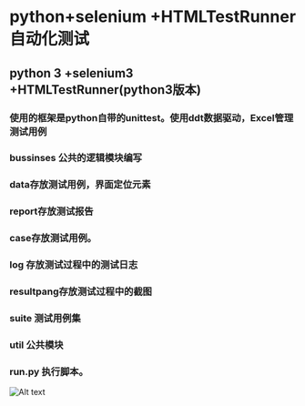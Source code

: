 # python+selenium +HTMLTestRunner自动化测试
## python 3 +selenium3 +HTMLTestRunner(python3版本)
### 使用的框架是python自带的unittest。使用ddt数据驱动，Excel管理测试用例
### bussinses 公共的逻辑模块编写
###  data存放测试用例，界面定位元素
###  report存放测试报告
###   case存放测试用例。
###  log 存放测试过程中的测试日志
###  resultpang存放测试过程中的截图
###  suite  测试用例集
### util 公共模块
###   run.py  执行脚本。
![Alt text](https://github.com/liwanlei/FXTest/blob/master/image/wx.jpeg)
